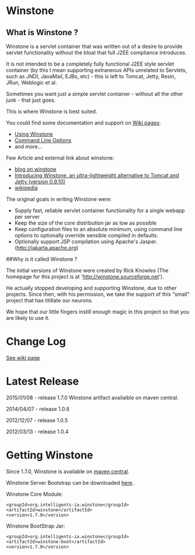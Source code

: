 
# Winstone


## What is Winstone ?


Winstone is a servlet container that was written out of a desire to provide servlet functionality without the bloat that full J2EE compliance introduces.

It is not intended to be a completely fully functional J2EE style servlet container (by this I mean supporting extraneous APIs unrelated to Servlets, such as JNDI, JavaMail, EJBs, etc) - this is left to Tomcat, Jetty, Resin, JRun, Weblogic et al.

Sometimes you want just a simple servlet container - without all the other junk - that just goes.

This is where Winstone is best suited.

You could find some documentation and support on [Wiki pages](https://github.com/geronimo-iia/winstone/wiki):
 * [Using Winstone](https://github.com/geronimo-iia/winstone/wiki/Using-Winstone)
 * [Command Line Options](https://github.com/geronimo-iia/winstone/wiki/Command-line-options)
 * and more...


Few Article and external link about winstone:

  * [blog on winstone](http://intelligents-ia.com/index.php/category/technique/Winstone)
  * [Introducing Winstone, an ultra-lightweight alternative to Tomcat and Jetty (version 0.9.10) ](http://www.netwhisperer.com/2011/07/18/introducing-winstone-an-ultra-lightweight-alternative-to-tomcat-and-jetty/)
  * [wikipedia](http://en.wikipedia.org/wiki/Winstone_Servlet_Container)

The original goals in writing Winstone were:

- Supply fast, reliable servlet container functionality for a single webapp per server
- Keep the size of the core distribution jar as low as possible
- Keep configuration files to an absolute minimum, using command line options to optionally override sensible compiled in defaults.
- Optionally support JSP compilation using Apache's Jasper. (http://jakarta.apache.org)

##Why is it called Winstone ?

The initial versions of Winstone were created by Rick Knowles (The homepage for this project is at 'http://winstone.sourceforge.net').

He actually stopped developing and supporting Winstone, due to other projects. Since then, with his permission, we take the support of this "small" project that has titillate our neurons.

We hope that our little fingers instill enough magic in this project so that you are likely to use it.

# Change Log

[See wiki page](https://github.com/geronimo-iia/winstone/wiki/Change-Log)

# Latest Release

2015/01/08 - release 1.7.0 Winstone artifact availaible on maven central.

2014/04/07 - release 1.0.6

2012/12/07 - release 1.0.5

2012/03/13 - release 1.0.4

# Getting Winstone


Since 1.7.0, Winstone is available on [maven central](http://mvnrepository.com/artifact/org.intelligents-ia.winstone).

Winstone Server Bootstrap can be downloaded [here](http://mvnrepository.com/artifact/org.intelligents-ia.winstone/winstone-boot).


Winstone Core Module:

```
<groupId>org.intelligents-ia.winstone</groupId>
<artifactId>winstone</artifactId>
<version>1.7.0</version>
```

Winstone BootStrap Jar:

```
<groupId>org.intelligents-ia.winstone</groupId>
<artifactId>winstone-boot</artifactId>
<version>1.7.0</version>
```



